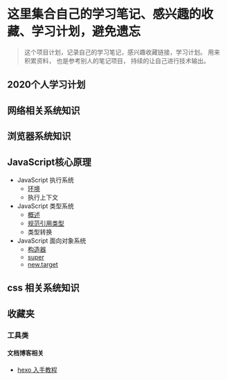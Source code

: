 # 这里集合自己的学习笔记、感兴趣的收藏、学习计划，避免遗忘

> 这个项目计划，记录自己的学习笔记，感兴趣收藏链接，学习计划。 用来积累资料， 也是参考别人的笔记项目， 持续的让自己进行技术输出。

## 2020个人学习计划

## 网络相关系统知识

## 浏览器系统知识

## JavaScript核心原理
* JavaScript 执行系统
    * [环境](https://github.com/XiaoDHuang/node_index/issues/11)
    * 执行上下文
* JavaScript 类型系统
    * [概述](https://github.com/XiaoDHuang/node_index/issues/8)
    * [规范引用类型](https://github.com/XiaoDHuang/node_index/issues/15)
    * 类型转换
* JavaScript 面向对象系统
    * [构造器](https://github.com/XiaoDHuang/node_index/issues/7)
    * [super](https://github.com/XiaoDHuang/node_index/issues/6)
    * [new.target](https://github.com/XiaoDHuang/node_index/issues/9)

## css 相关系统知识

## 收藏夹 

### 工具类

#### 文档博客相关

* [hexo 入手教程](https://oakland.github.io/tags/hexo/)
